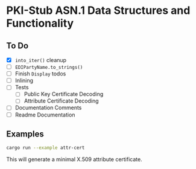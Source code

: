 # PKI-Stub ASN.1 Data Structures and Functionality

## To Do

- [x] `into_iter()` cleanup
- [ ] `EDIPartyName.to_strings()`
- [ ] Finish `Display` todos
- [ ] Inlining
- [ ] Tests
  - [ ] Public Key Certificate Decoding
  - [ ] Attribute Certificate Decoding
- [ ] Documentation Comments
- [ ] Readme Documentation

## Examples

```bash
cargo run --example attr-cert
```

This will generate a minimal X.509 attribute certificate.
